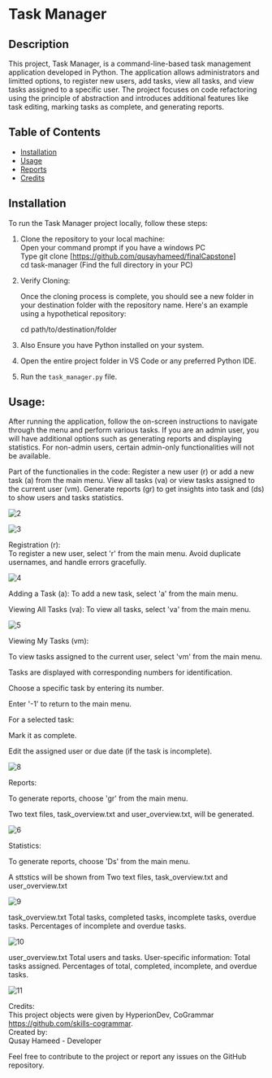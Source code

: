 # Task Manager

## Description
This project, Task Manager, is a command-line-based task management application developed in Python. The application allows administrators and limitted options, to register new users, add tasks, view all tasks, and view tasks assigned to a specific user. The project focuses on code refactoring using the principle of abstraction and introduces additional features like task editing, marking tasks as complete, and generating reports.


## Table of Contents 
- [Installation](#installation)
- [Usage](#usage)
- [Reports](#reports)
- [Credits](#credits)

## Installation
To run the Task Manager project locally, follow these steps:

1. Clone the repository to your local machine:                                                                                                                         
   Open your command prompt if you have a windows PC                                                                                                                           
   Type git clone [https://github.com/qusayhameed/finalCapstone]                                                                                                            
   cd task-manager (Find the full directory in your PC)                                                                                                            
2. Verify Cloning:

   Once the cloning process is complete, you should see a new folder in your destination folder with the repository name.
   Here's an example using a hypothetical repository:

   cd path/to/destination/folder                                                                                                                                                 
3. Also Ensure you have Python installed on your system.

4. Open the entire project folder in VS Code or any preferred Python IDE.
   
6. Run the `task_manager.py` file.

## Usage:
After running the application, follow the on-screen instructions to navigate through the menu and perform various tasks.
If you are an admin user, you will have additional options such as generating reports 
and displaying statistics. For non-admin users, certain admin-only functionalities will not be available.

Part of the functionalies in the code:
Register a new user (r) or add a new task (a) from the main menu.
View all tasks (va) or view tasks assigned to the current user (vm).
Generate reports (gr) to get insights into task and (ds) to show users and tasks statistics.

![2](https://github.com/qusayhameed/finalCapstone./assets/153082978/1430ca7c-0eca-4135-856f-1b27816b912f)


![3](https://github.com/qusayhameed/finalCapstone./assets/153082978/871a2baf-7236-4309-8120-6bbcbf9979c9)


Registration (r):                                                                                                                                                           
To register a new user, select 'r' from the main menu.
Avoid duplicate usernames, and handle errors gracefully.

![4](https://github.com/qusayhameed/finalCapstone./assets/153082978/fd15e722-044f-4a4e-83f1-32ecfb21cf1f)

Adding a Task (a):
To add a new task, select 'a' from the main menu.

Viewing All Tasks (va):
To view all tasks, select 'va' from the main menu.

![5](https://github.com/qusayhameed/finalCapstone./assets/153082978/bf287ad8-51a2-467c-9cec-11a708fdd69e)


Viewing My Tasks (vm):

To view tasks assigned to the current user, select 'vm' from the main menu.

Tasks are displayed with corresponding numbers for identification.

Choose a specific task by entering its number.

Enter '-1' to return to the main menu.

For a selected task:

Mark it as complete.

Edit the assigned user or due date (if the task is incomplete).

![8](https://github.com/qusayhameed/finalCapstone./assets/153082978/a87f6cc2-d5f4-4e40-9994-0e669d7a5a5a)


Reports:

To generate reports, choose 'gr' from the main menu.

Two text files, task_overview.txt and user_overview.txt, will be generated.

![6](https://github.com/qusayhameed/finalCapstone./assets/153082978/37c36efe-6a11-4663-bd2f-b52bd9a7792f)

Statistics:

To generate reports, choose 'Ds' from the main menu.

A sttstics will be shown from Two text files, task_overview.txt and user_overview.txt

![9](https://github.com/qusayhameed/finalCapstone./assets/153082978/0579aaf0-e622-4a2e-96ea-d75bddc04232)

task_overview.txt
Total tasks, completed tasks, incomplete tasks, overdue tasks.
Percentages of incomplete and overdue tasks.

![10](https://github.com/qusayhameed/finalCapstone./assets/153082978/6db0e793-f312-4179-b35f-ecd007376cea)

user_overview.txt
Total users and tasks.
User-specific information:
Total tasks assigned.
Percentages of total, completed, incomplete, and overdue tasks.

![11](https://github.com/qusayhameed/finalCapstone./assets/153082978/44cb9609-daad-412e-81d0-fcf1634e3bea)



Credits:                                                                                                                                                                      
This project objects were given by HyperionDev, CoGrammar https://github.com/skills-cogrammar.                                                                       
Created by:                                                                                                                                                                  
Qusay Hameed - Developer     

Feel free to contribute to the project or report any issues on the GitHub repository.


